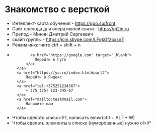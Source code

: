 # Знакомство с версткой
- Интеллект-карта обучения - https://goo.su/front
- Сайт препода для оперативной связи - https://m2in.ru
- Препод - Минин Дмитрий Сергеевич
- скайп группы - https://join.skype.com/LFgkGfzbxsn7
- Режим инкогнито ctrl + shift + n 
-             <a href="https://google.com" target="_blank">
                Перейти в Гугл
            </a>
        </a>
        <a href="https://ya.ru/index.html#part2">
            Перейти в Яндекс
        </a>
        <a href="tel:+375251234567">
            + 375 (25) 123-345-67
        </a>
        <a href="mailto:test@mail.com">
            Напишите нам
        </a>
- Чтобы сделать список F1, написать emwr(ctrl + ALT + W)
- Чтобы сделать элементы в списке (нумерованные) нужно ol>li*

